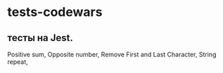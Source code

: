 # tests-codewars
##  тесты на Jest.
 Positive sum, 
 Opposite number, 
 Remove First and Last Character, 
 String repeat, 
